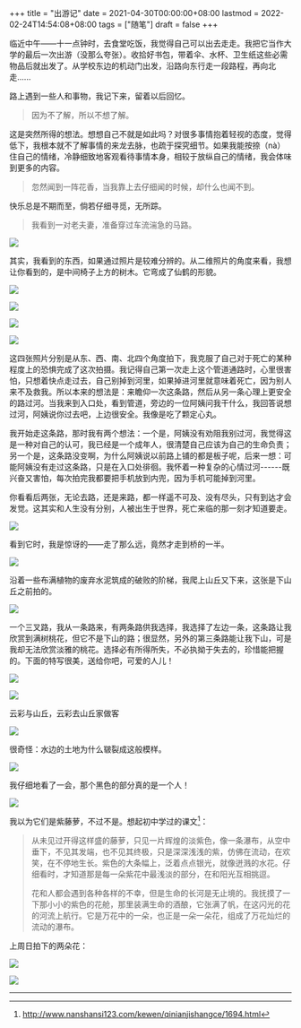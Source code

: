 +++
title = "出游记"
date = 2021-04-30T00:00:00+08:00
lastmod = 2022-02-24T14:54:08+08:00
tags = ["随笔"]
draft = false
+++

临近中午——十一点钟时，去食堂吃饭，我觉得自己可以出去走走。我把它当作大学的最后一次出游（没那么夸张）。收拾好书包，带着伞、水杯、卫生纸这些必需物品后就出发了。从学校东边的机动门出发，沿路向东行走一段路程，再向北走......

路上遇到一些人和事物，我记下来，留着以后回忆。

> 因为不了解，所以不想了解。

这是突然所得的想法。想想自己不就是如此吗？对很多事情抱着轻视的态度，觉得低下，我根本就不了解事情的来龙去脉，也疏于探究细节。如果我能按捺（nà）住自己的情绪，冷静细致地客观看待事情本身，相较于放纵自己的情绪，我会体味到更多的内容。

> 忽然闻到一阵花香，当我靠上去仔细闻的时候，却什么也闻不到。

快乐总是不期而至，倘若仔细寻觅，无所踪。

> 我看到一对老夫妻，准备穿过车流湍急的马路。

![](/images/chu-you-ji-0.jpg)

其实，我看到的东西，如果通过照片是较难分辨的。从二维照片的角度来看，我想让你看到的，是中间椅子上方的树木。它弯成了仙鹤的形貌。

![](/images/chu-you-ji-1.jpg)

![](/images/chu-you-ji-2.jpg)

![](/images/chu-you-ji-3.jpg)

![](/images/chu-you-ji-4.jpg)

这四张照片分别是从东、西、南、北四个角度拍下，我克服了自己对于死亡的某种程度上的恐惧完成了这次拍摄。我记得自己第一次走上这个管道通路时，心里很害怕，只想着快点走过去，自己别掉到河里，如果掉进河里就意味着死亡，因为别人来不及救我。所以本来的想法是：来瞻仰一次这条路，然后从另一条心理上更安全的路过河。当我来到入口处，看到管道，旁边的一位阿姨问我干什么，我回答说想过河，阿姨说你过去吧，上边很安全。我像是吃了颗定心丸。

我开始走这条路，那时我有两个想法：一个是，阿姨没有劝阻我别过河，我觉得这是一种对自己的认可，我已经是一个成年人，很清楚自己应该为自己的生命负责；另一个是，这条路没变啊，为什么阿姨说以前路上铺的都是板子呢，后来一想：可能阿姨没有走过这条路，只是在入口处徘徊。我怀着一种复杂的心情过河------既兴奋又害怕，每次拍完我都要把手机放到内兜，因为手机可能掉到河里。

你看看后两张，无论去路，还是来路，都一样遥不可及、没有尽头，只有到达才会发觉。这其实和人生没有分别，人被出生于世界，死亡来临的那一刻才知道要走。

![](/images/chu-you-ji-5.jpg)

看到它时，我是惊讶的——走了那么远，竟然才走到桥的一半。

![](/images/chu-you-ji-6.jpg)

沿着一些布满植物的废弃水泥筑成的破败的阶梯，我爬上山丘又下来，这张是下山丘之前拍的。

![](/images/chu-you-ji-7.jpg)

一个三叉路，我从一条路来，有两条路供我选择，我选择了左边一条，这条路让我欣赏到满树桃花，但它不是下山的路；很显然，另外的第三条路能让我下山，可是我却无法欣赏淡雅的桃花。选择必有所得所失，不必执拗于失去的，珍惜能把握的。下面的特写很美，送给你吧，可爱的人儿！

![](/images/chu-you-ji-8.jpg)

![](/images/chu-you-ji-9.jpg)

云彩与山丘，云彩去山丘家做客

![](/images/chu-you-ji-10.jpg)

很奇怪：水边的土地为什么皲裂成这般模样。

![](/images/chu-you-ji-11.jpg)

我仔细地看了一会，那个黑色的部分真的是一个人！

![](/images/chu-you-ji-12.jpg)

我以为它们是紫藤萝，不过不是。想起初中学过的课文[^fn:1]：

> 从未见过开得这样盛的藤萝，只见一片辉煌的淡紫色，像一条瀑布，从空中垂下，不见其发端，也不见其终极，只是深深浅浅的紫，仿佛在流动，在欢笑，在不停地生长。紫色的大条幅上，泛着点点银光，就像迸溅的水花。仔细看时，才知道那是每一朵紫花中最浅淡的部分，在和阳光互相挑逗。
>
> 花和人都会遇到各种各样的不幸，但是生命的长河是无止境的。我抚摸了一下那小小的紫色的花舱，那里装满生命的酒酿，它张满了帆，在这闪光的花的河流上航行。它是万花中的一朵，也正是一朵一朵花，组成了万花灿烂的流动的瀑布。

上周日拍下的两朵花：

![](/images/chu-you-ji-13.jpg)

![](/images/chu-you-ji-14.jpg)

---

[^fn:1]: <http://www.nanshansi123.com/kewen/qinianjishangce/1694.html>
